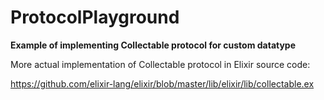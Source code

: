 # ProtocolPlayground

**Example of implementing Collectable protocol for custom datatype**

More actual implementation of Collectable protocol in Elixir source code:

https://github.com/elixir-lang/elixir/blob/master/lib/elixir/lib/collectable.ex
